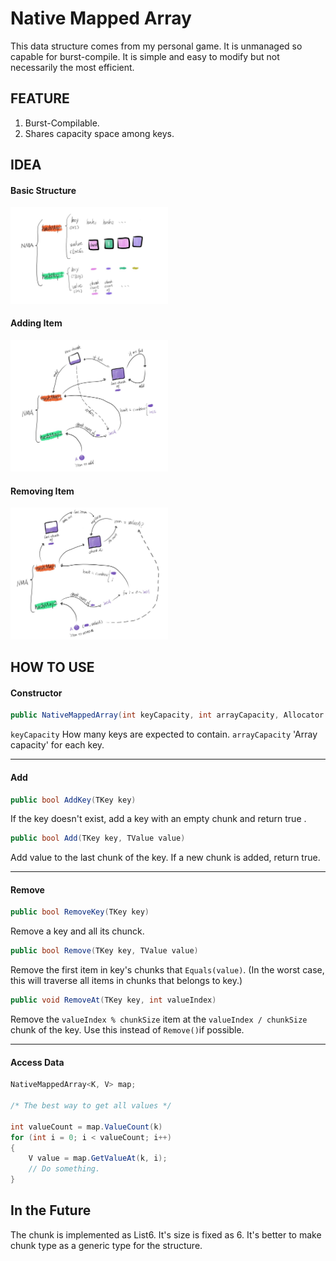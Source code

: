 # Native Mapped Array

This data structure comes from my personal game. It is unmanaged so capable for burst-compile. It is simple and easy to modify but not necessarily the most efficient.


## FEATURE
1. Burst-Compilable.
2. Shares capacity space among keys.


## IDEA

#### Basic Structure
<img src="https://github.com/zhanong/Native-Mapped-Array/blob/main/image/basic.jpg?raw=true" alt="drawing" width="50%"/>

#### Adding Item
<img src="https://github.com/zhanong/Native-Mapped-Array/blob/main/image/add.jpg?raw=true" alt="drawing" width="50%"/>

#### Removing Item
<img src="https://github.com/zhanong/Native-Mapped-Array/blob/main/image/remove.jpg?raw=true" alt="drawing" width="50%"/>



## HOW TO USE

#### Constructor
```c#
public NativeMappedArray(int keyCapacity, int arrayCapacity, Allocator allocator)
```
`keyCapacity`  How many keys are expected to contain.
`arrayCapacity`   'Array capacity' for each key.

------------

#### Add
```c#
public bool AddKey(TKey key) 
```
If the key doesn't exist, add a key with an empty chunk and return true .

```c#
public bool Add(TKey key, TValue value) 
```
Add value to the last chunk of the key. If a new chunk is added, return true.

------------

#### Remove


```c#
public bool RemoveKey(TKey key)
```
Remove a key and all its chunck.


```c#
public bool Remove(TKey key, TValue value)
```
Remove the first item in key's chunks that `Equals(value)`.
(In the worst case, this will traverse all items in chunks that belongs to key.)


```c#
public void RemoveAt(TKey key, int valueIndex)
```
Remove the `valueIndex % chunkSize` item at the `valueIndex / chunkSize` chunk of the key. Use this instead of `Remove()`if possible.

------------

#### Access Data
```c#
NativeMappedArray<K, V> map;

/* The best way to get all values */

int valueCount = map.ValueCount(k)
for (int i = 0; i < valueCount; i++)
{
	V value = map.GetValueAt(k, i);
	// Do something.
}
```

## In the Future
The chunk is implemented as List6. It's size is fixed as 6. It's better to make chunk type as a generic type for the structure.

